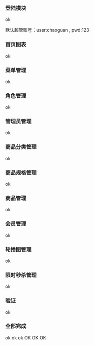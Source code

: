 ### 登陆模块

ok

默认超管账号：user:chaoguan , pwd:123

### 首页图表

ok

### 菜单管理

ok

### 角色管理

ok

### 管理员管理

ok

### 商品分类管理

ok

### 商品规格管理

ok

### 商品管理

ok

### 会员管理

ok

### 轮播图管理

ok

### 限时秒杀管理

ok

### 验证

ok

### 全部完成
ok ok ok OK OK OK